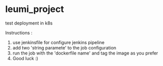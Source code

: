 # leumi_project
test deployment in k8s

Instructions :
1. use jenkinsfile for configure jenkins pipeline
2. add two 'string paramete' to the job configuration
3.  run the job with the 'dockerfile name' and tag the image as you prefer
4.  Good luck :)
